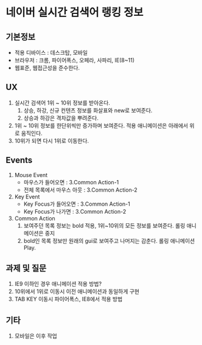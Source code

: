 # 네이버 실시간 검색어 랭킹 정보 

## 기본정보

- 적용 디바이스 : 데스크탑, 모바일 
- 브라우저 : 크롬, 파이어폭스, 오페라, 사파리, IE(8~11)
- 웹표준, 웹접근성을 준수한다.

## UX

1. 실시간 검색어 1위 ~ 10위 정보를 받아온다. 
	1. 상승, 하강, 신규 컨텐츠 정보를 화살표와 new로 보여준다.
	2. 상승과 하강은 격차값을 뿌려준다.
2. 1위 ~ 10위 정보를 한단위씩만 증가하며 보여준다. 적용 애니메이션은 아래에서 위로 움직인다.
3. 10위가 되면 다시 1위로 이동한다.

## Events

1. Mouse Event
	- 마우스가 들어오면 : 3.Common Action-1
	- 전체 목록에서 마우스 아웃 : 3.Common Action-2
2. Key Event
	- Key Focus가 들어오면 : 3.Common Action-1
	- Key Focus가 나가면 : 3.Common Action-2
3. Common Action
	1. 보여주던 목록 정보는 bold 적용, 1위~10위의 모든 정보를 보여준다. 롤링 애니메이션은 중지
	2. bold인 목록 정보만 원래의 gui로 보여주고 나머지는 감춘다. 롤링 애니메이션 Play.	

## 과제 및 질문
1. IE9 이하인 경우 애니메이션 적용 방법?
2. 10위에서 1위로 이동시 이전 애니메이션과 동일하게 구현
3. TAB KEY 이동시 파이어폭스, IE8에서 적용 방법

## 기타
1. 모바일은 이후 작업
